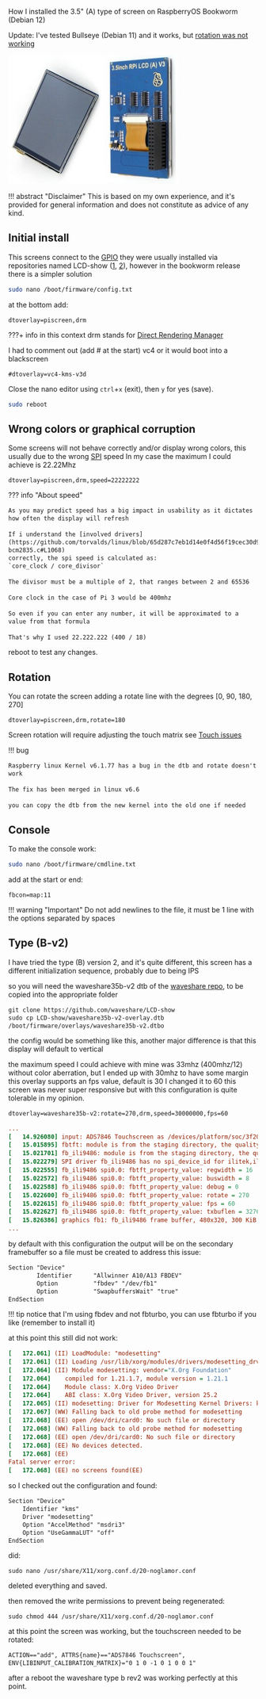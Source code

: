
How I installed the 3.5" (A) type of screen on RaspberryOS Bookworm (Debian 12)

Update: I've tested Bullseye (Debian 11) and it works, but [rotation was not working](#rotation)

![preview](../img/hardware/rpi35a.jpg)

!!! abstract "Disclaimer"
    This is based on my own experience, and it's provided for general information
    and does not constitute as advice of any kind.


## Initial install

This screens connect to the [GPIO](https://en.wikipedia.org/wiki/General-purpose_input/output)
they were usually installed via  repositories named LCD-show ([1](https://github.com/waveshare/LCD-show), [2](https://github.com/goodtft/LCD-show)),
however in the bookworm release there is a simpler solution

```sh
sudo nano /boot/firmware/config.txt
```
at the bottom add:
```
dtoverlay=piscreen,drm
```

???+ info
    in this context drm stands for [Direct Rendering Manager](https://en.wikipedia.org/wiki/Direct_Rendering_Manager)

I had to comment out (add # at the start) vc4 or it would boot into a blackscreen

```
#dtoverlay=vc4-kms-v3d
```

Close the nano editor using `ctrl`+`x` (exit), then `y` for yes (save).

```sh
sudo reboot
```

## Wrong colors or graphical corruption

Some screens will not behave correctly and/or display wrong colors,
this usually due to the wrong [SPI](https://en.wikipedia.org/wiki/Serial_Peripheral_Interface) speed
In my case the maximum I could achieve is 22.22Mhz
```
dtoverlay=piscreen,drm,speed=22222222
```

??? info "About speed"

    As you may predict speed has a big impact in usability as it dictates how often the display will refresh

    If i understand the [involved drivers](https://github.com/torvalds/linux/blob/65d287c7eb1d14e0f4d56f19cec30d97fc7e8f66/drivers/spi/spi-bcm2835.c#L1068)
    correctly, the spi speed is calculated as:
    `core_clock / core_divisor`

    The divisor must be a multiple of 2, that ranges between 2 and 65536

    Core clock in the case of Pi 3 would be 400mhz

    So even if you can enter any number, it will be approximated to a value from that formula

    That's why I used 22.222.222 (400 / 18)

reboot to test any changes.

## Rotation

You can rotate the screen adding a rotate line with the degrees [0, 90, 180, 270]
```
dtoverlay=piscreen,drm,rotate=180
```
Screen rotation will require adjusting the touch matrix see [Touch issues](../../Troubleshooting/Touch_issues/)

!!! bug

    Raspberry linux Kernel v6.1.77 has a bug in the dtb and rotate doesn't work

    The fix has been merged in linux v6.6

    you can copy the dtb from the new kernel into the old one if needed

## Console

To make the console work:

```sh
sudo nano /boot/firmware/cmdline.txt
```

add at the start or end:

```
fbcon=map:11
```

!!! warning "Important"
    Do not add newlines to the file,  it must be 1 line with the options separated by spaces

## Type (B-v2)

I have tried the type (B) version 2, and it's quite different, this screen has a different initialization sequence,
probably due to being IPS

so you will need the waveshare35b-v2 dtb of the [waveshare repo](https://github.com/waveshare/LCD-show), to be copied into the appropriate folder

```
git clone https://github.com/waveshare/LCD-show
sudo cp LCD-show/waveshare35b-v2-overlay.dtb /boot/firmware/overlays/waveshare35b-v2.dtbo
```

the config would be something like this, another major difference is that this display will default to vertical

the maximum speed I could achieve with mine was 33mhz (400mhz/12) without color aberration,
but I ended up with 30mhz to have some margin
this overlay supports an fps value, default is 30 I changed it to 60
this screen was never super responsive but with this configuration is quite tolerable in my opinion.

``` title="/boot/firmware/config.txt"
dtoverlay=waveshare35b-v2:rotate=270,drm,speed=30000000,fps=60
```

```ini title="example of dmesg output"
...
[   14.926080] input: ADS7846 Touchscreen as /devices/platform/soc/3f204000.spi/spi_master/spi0/spi0.1/input/input0
[   15.015895] fbtft: module is from the staging directory, the quality is unknown, you have been warned.
[   15.021701] fb_ili9486: module is from the staging directory, the quality is unknown, you have been warned.
[   15.022279] SPI driver fb_ili9486 has no spi_device_id for ilitek,ili9486
[   15.022555] fb_ili9486 spi0.0: fbtft_property_value: regwidth = 16
[   15.022572] fb_ili9486 spi0.0: fbtft_property_value: buswidth = 8
[   15.022588] fb_ili9486 spi0.0: fbtft_property_value: debug = 0
[   15.022600] fb_ili9486 spi0.0: fbtft_property_value: rotate = 270
[   15.022615] fb_ili9486 spi0.0: fbtft_property_value: fps = 60
[   15.022627] fb_ili9486 spi0.0: fbtft_property_value: txbuflen = 32768
[   15.826386] graphics fb1: fb_ili9486 frame buffer, 480x320, 300 KiB video memory, 32 KiB buffer memory, fps=62, spi0.0 at 30 MHz
...
```

by default with this configuration the output will be on the secondary framebuffer
so a file must be created to address this issue:

``` title="/usr/share/X11/xorg.conf.d/99-fbdev.conf"
Section "Device"
        Identifier      "Allwinner A10/A13 FBDEV"
        Option          "fbdev" "/dev/fb1"
        Option          "SwapbuffersWait" "true"
EndSection
```

!!! tip
    notice that I'm using fbdev and not fbturbo, you can use fbturbo if you like (remember to install it)


at this point this still did not work:

```ini title="example of /var/log/Xorg.0.log"
[   172.061] (II) LoadModule: "modesetting"
[   172.061] (II) Loading /usr/lib/xorg/modules/drivers/modesetting_drv.so
[   172.064] (II) Module modesetting: vendor="X.Org Foundation"
[   172.064]    compiled for 1.21.1.7, module version = 1.21.1
[   172.064]    Module class: X.Org Video Driver
[   172.064]    ABI class: X.Org Video Driver, version 25.2
[   172.065] (II) modesetting: Driver for Modesetting Kernel Drivers: kms
[   172.067] (WW) Falling back to old probe method for modesetting
[   172.068] (EE) open /dev/dri/card0: No such file or directory
[   172.068] (WW) Falling back to old probe method for modesetting
[   172.068] (EE) open /dev/dri/card0: No such file or directory
[   172.068] (EE) No devices detected.
[   172.068] (EE)
Fatal server error:
[   172.068] (EE) no screens found(EE)

```
so I checked out the configuration and found:

``` title="default contents of /usr/share/X11/xorg.conf.d/20-noglamor.conf"
Section "Device"
	Identifier "kms"
	Driver "modesetting"
	Option "AccelMethod" "msdri3"
	Option "UseGammaLUT" "off"
EndSection
```
did:
```
sudo nano /usr/share/X11/xorg.conf.d/20-noglamor.conf
```
deleted everything and saved.

then removed the write permissions to prevent being regenerated:
```
sudo chmod 444 /usr/share/X11/xorg.conf.d/20-noglamor.conf
```

at this point the screen was working, but the touchscreen needed to be rotated:

``` title="rules for rotation: /etc/udev/rules.d/51-touchscreen.rules"
ACTION=="add", ATTRS{name}=="ADS7846 Touchscreen", ENV{LIBINPUT_CALIBRATION_MATRIX}="0 1 0 -1 0 1 0 0 1"
```

after a reboot the waveshare type b rev2 was working perfectly at this point.

